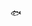 🐟

<!---
nighth0wI/nighth0wI is a ✨ special ✨ repository because its `README.md` (this file) appears on your GitHub profile.
You can click the Preview link to take a look at your changes.
--->
